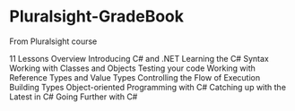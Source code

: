 # Pluralsight-GradeBook

From Pluralsight course 

11 Lessons
    Overview
    Introducing C# and .NET
    Learning the C# Syntax
    Working with Classes and Objects
    Testing your code
    Working with Reference Types and Value Types
    Controlling the Flow of Execution
    Building Types
    Object-oriented Programming with C#
    Catching up with the Latest in C#
    Going Further with C#